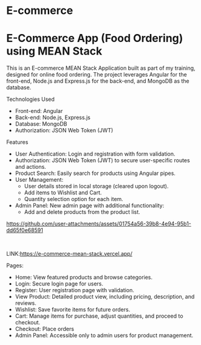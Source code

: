 # E-commerce
# E-Commerce App (Food Ordering) using MEAN Stack
This is an E-commerce MEAN Stack Application built as part of my training, designed for online food ordering. The project leverages Angular for the front-end, Node.js and Express.js for the back-end, and MongoDB as the database.

Technologies Used
- Front-end: Angular
- Back-end: Node.js, Express.js
- Database: MongoDB
- Authorization: JSON Web Token (JWT)


Features
- User Authentication: Login and registration with form validation.
- Authorization: JSON Web Token (JWT) to secure user-specific routes and actions.
- Product Search: Easily search for products using Angular pipes.
- User Management:
   * User details stored in local storage (cleared upon logout).
   * Add items to Wishlist and Cart.
   * Quantity selection option for each item.
- Admin Panel: New admin page with additional functionality:
   * Add and delete products from the product list.

https://github.com/user-attachments/assets/01754a56-39b8-4e94-95b1-dd65f0e68591

<br/>

LINK:https://e-commerce-mean-stack.vercel.app/

Pages:
- Home: View featured products and browse categories.
- Login: Secure login page for users.
- Register: User registration page with validation.
- View Product: Detailed product view, including pricing, description, and reviews.
- Wishlist: Save favorite items for future orders.
- Cart: Manage items for purchase, adjust quantities, and proceed to checkout.
- Checkout: Place orders 
- Admin Panel: Accessible only to admin users for product management.
